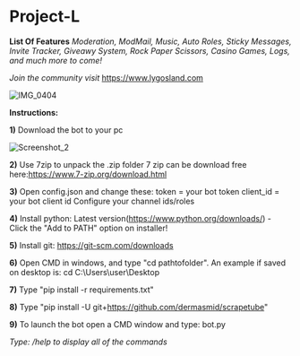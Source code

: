 # Project-L

**List Of Features**
*Moderation, ModMail, Music, Auto Roles, Sticky Messages,  Invite Tracker, Giveawy System, Rock Paper Scissors, Casino Games, Logs, and much more to come!* 

*Join the community visit* https://www.lygosland.com

![IMG_0404](https://github.com/Sir-lygophobia/Project-L/assets/143434121/db4aee20-92e6-4c81-ae1b-247bd9b78dd4)

**Instructions:**

**1)** Download the bot to your pc

![Screenshot_2](https://github.com/Sir-lygophobia/Project-L/assets/143434121/a0065b69-f250-487a-bb9b-4513be044f1f)

**2)** Use 7zip to unpack the .zip folder 7 zip can be download free here:https://www.7-zip.org/download.html

**3)** Open config.json and change these:
token = your bot token
client_id = your bot client id
Configure your channel ids/roles

**4)** Install python: Latest version(https://www.python.org/downloads/) - Click the "Add to PATH" option on installer!

**5)** Install git: https://git-scm.com/downloads

**6)** Open CMD in windows, and type "cd pathtofolder". An example if saved on desktop is: cd C:\Users\user\Desktop

**7)** Type "pip install -r requirements.txt" 

**8)** Type "pip install -U git+https://github.com/dermasmid/scrapetube"

**9)** To launch the bot open a CMD window and type: bot.py

*Type: /help to display all of the commands*
